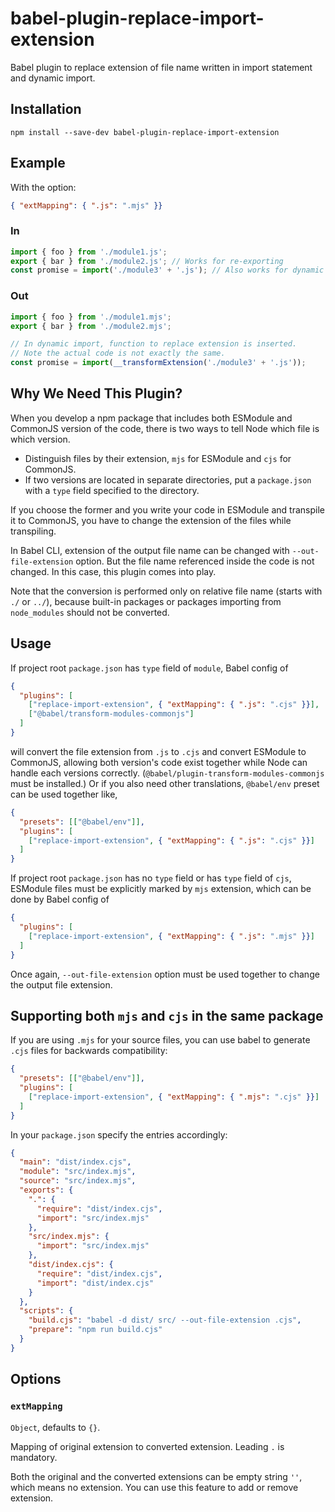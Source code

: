 # babel-plugin-replace-import-extension

Babel plugin to replace extension of file name written in import statement and
dynamic import.

## Installation
```shell
npm install --save-dev babel-plugin-replace-import-extension
```

## Example
With the option:
```json
{ "extMapping": { ".js": ".mjs" }}
```

### In
```javascript
import { foo } from './module1.js';
export { bar } from './module2.js'; // Works for re-exporting
const promise = import('./module3' + '.js'); // Also works for dynamic import!
```

### Out
```javascript
import { foo } from './module1.mjs';
export { bar } from './module2.mjs';

// In dynamic import, function to replace extension is inserted.
// Note the actual code is not exactly the same.
const promise = import(__transformExtension('./module3' + '.js'));
```

## Why We Need This Plugin?
When you develop a npm package that includes both ESModule and CommonJS version
of the code, there is two ways to tell Node which file is which version.

- Distinguish files by their extension, `mjs` for ESModule and `cjs` for
  CommonJS.
- If two versions are located in separate directories, put a `package.json`
  with a `type` field specified to the directory.

If you choose the former and you write your code in ESModule and transpile it
to CommonJS, you have to change the extension of the files while transpiling.

In Babel CLI, extension of the output file name can be changed with
`--out-file-extension` option. But the file name referenced inside the code
is not changed. In this case, this plugin comes into play.

Note that the conversion is performed only on relative file name
(starts with `./` or `../`), because built-in packages or packages importing
from `node_modules` should not be converted.

## Usage
If project root `package.json` has `type` field of `module`, Babel config of
```json
{
  "plugins": [
    ["replace-import-extension", { "extMapping": { ".js": ".cjs" }}],
    ["@babel/transform-modules-commonjs"]
  ]
}
```
will convert the file extension from `.js` to `.cjs` and convert ESModule to
CommonJS, allowing both version's code exist together while Node can handle
each versions correctly. (`@babel/plugin-transform-modules-commonjs` must be
installed.) Or if you also need other translations, `@babel/env` preset can be
used together like,
```json
{
  "presets": [["@babel/env"]],
  "plugins": [
    ["replace-import-extension", { "extMapping": { ".js": ".cjs" }}]
  ]
}
```


If project root `package.json` has no `type` field or has `type` field of
`cjs`, ESModule files must be explicitly marked by `mjs` extension, which can
be done by Babel config of
```json
{
  "plugins": [
    ["replace-import-extension", { "extMapping": { ".js": ".mjs" }}]
  ]
}
```
Once again, `--out-file-extension` option must be used together to change the
output file extension.

## Supporting both `mjs` and `cjs` in the same package

If you are using `.mjs` for your source files, you can use babel to generate `.cjs` files for backwards compatibility:

```json
{
  "presets": [["@babel/env"]],
  "plugins": [
    ["replace-import-extension", { "extMapping": { ".mjs": ".cjs" }}]
  ]
}
```

In your `package.json` specify the entries accordingly:

```json
{
  "main": "dist/index.cjs",
  "module": "src/index.mjs",
  "source": "src/index.mjs",
  "exports": {
    ".": {
      "require": "dist/index.cjs",
      "import": "src/index.mjs"
    },
    "src/index.mjs": {
      "import": "src/index.mjs"
    },
    "dist/index.cjs": {
      "require": "dist/index.cjs",
      "import": "dist/index.cjs"
    }
  },
  "scripts": {
    "build.cjs": "babel -d dist/ src/ --out-file-extension .cjs",
    "prepare": "npm run build.cjs"
  }
}
```

## Options
### `extMapping`
`Object`, defaults to `{}`.

Mapping of original extension to converted extension.
Leading `.` is mandatory.

Both the original and the converted extensions can be empty string `''`, which means
no extension. You can use this feature to add or remove extension.
